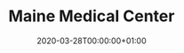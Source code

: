 ---
title: "Maine Medical Center"
subtitle: ""
summary: "Inpaitent and outpatient EHR records from a tertiary care hospital"
owners:
  - organisation: "Maine Medical Center"
    lead: "Adam Black"
    alternate: ""
country: "USA"
source_type: "General practice electronic health records"
omop: "CDM v5.3"
dbms: "SQL Server"
patient_count: "0.93m"
has_covid: "Y"
first_time: "Yes"
data_history: "2000-08/2019"
references: [""]

authors: 
    - "Adam Black"
    - ""
tags: []
categories: ["dataset"]
date: 2020-03-28T00:00:00+01:00
lastmod: 2020-03-28T00:00:00+01:00
featured: false
draft: false

links:
    - icon: globe
      icon_pack: fas
      name: More information
      url: ""
image:
      placement: 1
      caption: ""
      focal_point: ""
      preview_only: false
      alt_text: ""
projects: []
---